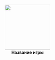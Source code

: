 <p align='center'><img src='https://i.simpalsmedia.com/999.md/BoardImages/900x900/2cb0e02f2fb24e31ecfc1ebb370dff89.jpg' width='150' height='150'><br>
<b>Название игры</b>
</p>
